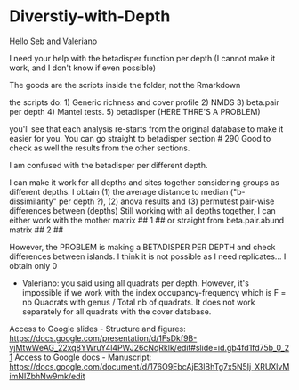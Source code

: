 # Diverstiy-with-Depth

Hello Seb and Valeriano

I need your help with the betadisper function per depth (I cannot make it work, and I don't know if even possible)

The goods are the scripts inside the folder, not the Rmarkdown

the scripts do:   1) Generic richness and cover profile
                  2) NMDS
                  3) beta.pair per depth
                  4) Mantel tests.
                  5) betadisper (HERE THRE'S A PROBLEM)
                  
                  
you'll see that each analysis re-starts from the original database to make it easier for you. You can go straight to betadisper section # 290
Good to check as well the results from the other sections.

I am confused with the betadisper per different depth. 

I can make it work for all depths and sites together considering groups as different depths. I obtain (1) the average distance to median ("b-dissimilarity" per depth ?), (2) anova results and (3) permutest pair-wise differences between (depths)
Still working with all depths together, I can either work with the mother matrix ## 1 ##  or straight from beta.pair.abund matrix ## 2 ## 

However, the PROBLEM is making a BETADISPER PER DEPTH and check differences between islands. I think it is not possible as I need replicates... I obtain only 0 

- Valeriano: you said using all quadrats per depth. However, it's impossible if we work with the index occupancy-frequency which is F = nb Quadrats with genus / Total nb of quadrats. It does not work separately for all quadrats with the cover database.

Access to Google slides - Structure and figures: https://docs.google.com/presentation/d/1FsDkf9B-vjMtwWeAG_22xq8YWruY4l4PWJ26cNqRklk/edit#slide=id.gb4fd1fd75b_0_21
Access to Google docs - Manuscript: https://docs.google.com/document/d/176O9EbcAjE3lBhTg7x5N5Ij_XRUXlvMimNIZbhNw9mk/edit
